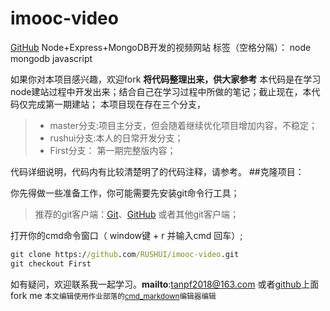 # imooc-video 
[GitHub][1] 
Node+Express+MongoDB开发的视频网站
标签（空格分隔）： node mongodb javascript

如果你对本项目感兴趣，欢迎fork
**将代码整理出来，供大家参考**
本代码是在学习node建站过程中开发出来；结合自己在学习过程中所做的笔记；截止现在，本代码仅完成第一期建站；
本项目现在存在三个分支，
> * master分支:项目主分支，但会随着继续优化项目增加内容，不稳定；
> * rushui分支:本人的日常开发分支；
> * First分支： 第一期完整版内容；

代码详细说明，代码内有比较清楚明了的代码注释，请参考。
##克隆项目：

你先得做一些准备工作，你可能需要先安装git命令行工具；
> 推荐的git客户端：[Git][2]、[GitHub][3] 或者其他git客户端；

打开你的cmd命令窗口（ window键 + r 并输入cmd 回车）;
```cmd
git clone https://github.com/RUSHUI/imooc-video.git
git checkout First
```

如有疑问，欢迎联系我一起学习。**mailto**:tanpf2018@163.com
或者[github][4]上面fork me
<small>本文编辑使用作业部落的[cmd_markdown][5]编辑器编辑</small>


 


  [1]: https://github.com/RUSHUI/imooc-video
  [2]: https://git-scm.com/ "git-scm"
  [3]: https://desktop.github.com/ "GitHub For Window"
  [4]: https://github.com/RUSHUI
  [5]: https://www.zybuluo.com/mdeditor

